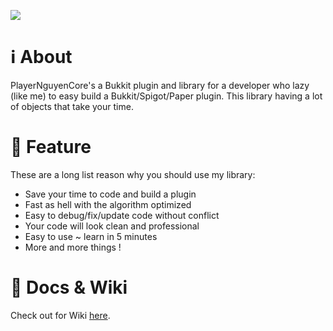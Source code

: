 [![](https://jitpack.io/v/PlayerNguyen/PlayerNguyenCore.svg)](https://jitpack.io/#PlayerNguyen/PlayerNguyenCore)
# ℹ️ About
PlayerNguyenCore's a Bukkit plugin and library for a developer who lazy (like me) to easy build a Bukkit/Spigot/Paper plugin.
This library having a lot of objects that take your time.
# 🚀 Feature
These are a long list reason why you should use my library:
* Save your time to code and build a plugin
* Fast as hell with the algorithm optimized
* Easy to debug/fix/update code without conflict
* Your code will look clean and professional
* Easy to use ~ learn in 5 minutes
* More and more things ! 

# 📖 Docs & Wiki
Check out for Wiki [here](https://github.com/PlayerNguyen/PlayerNguyenCore/wiki).

